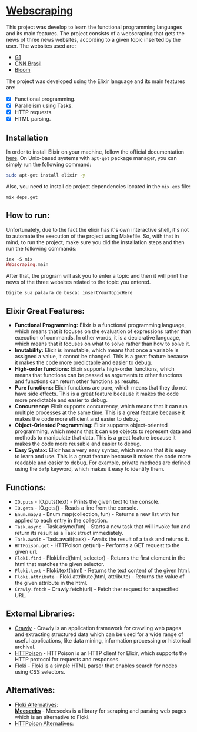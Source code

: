 # [Webscraping](https://github.com/Web-Scraping-Elixir)
This project was  develop to learn the functional programming languages and its main features. The project consists of a webscraping that gets the news of three news websites, according to a given topic inserted by the user. The websites used are:
- [G1](https://g1.globo.com/)
- [CNN Brasil](https://www.cnnbrasil.com.br/)
- [Bloom](https://www.bloomberg.com/)  
  
The project was developed using the Elixir language and its main features are:
- [x] Functional programming.
- [x] Parallelism using Tasks.
- [x] HTTP requests.
- [x] HTML parsing.

## Installation
In order to install Elixir on your machine, follow the official documentation [here](https://elixir-lang.org/install.html).
On Unix-based systems with `apt-get` package manager, you can simply run the following command:
```bash
sudo apt-get install elixir -y
```
Also, you need to install de project dependencies located in the `mix.exs` file:
```elixir
mix deps.get
```

## How to run:
Unfortunately, due to the fact the elixir has it's own interactive shell, it's not to automate the execution of the project using Makefile.
So, with that in mind, to run the project, make sure you did the installation steps and then run the following commands:
```elixir  
iex -S mix  
Webscraping.main  
```
After that, the program will ask you to enter a topic and then it will print the news of the three websites related to the topic you entered.
```
Digite sua palavra de busca: insertYourTopicHere
```

## Elixir Great Features:
- **Functional Programming:** Elixir is a functional programming language, which means that it focuses on the evaluation of expressions rather than execution of commands. In other words, it is a declarative language, which means that it focuses on what to solve rather than how to solve it.
- **Imutability:** Elixir is immutable, which means that once a variable is assigned a value, it cannot be changed. This is a great feature because it makes the code more predictable and easier to debug.
- **High-order functions:** Elixir supports high-order functions, which means that functions can be passed as arguments to other functions and functions can return other functions as results.
- **Pure functions:** Elixir functions are pure, which means that they do not have side effects. This is a great feature because it makes the code more predictable and easier to debug.
- **Concurrency:** Elixir supports concurrency, which means that it can run multiple processes at the same time. This is a great feature because it makes the code more efficient and easier to debug.
- **Object-Oriented Programming:** Elixir supports object-oriented programming, which means that it can use objects to represent data and methods to manipulate that data. This is a great feature because it makes the code more reusable and easier to debug.
- **Easy Syntax:** Elixir has a very easy syntax, which means that it is easy to learn and use. This is a great feature because it makes the code more readable and easier to debug. For example, private methods are defined using the `defp` keyword, which makes it easy to identify them.


## Functions:
- `IO.puts` - IO.puts(text) - Prints the given text to the console.
- `ÌO.gets` - IO.gets() - Reads a line from the console.
- `Enum.map/2` - Enum.map(collection, fun) - Returns a new list with fun applied to each entry in the collection.
- `Task.async` - Task.async(fun) - Starts a new task that will invoke fun and return its result as a Task struct immediately.
- `Task.await` - Task.await(task) - Awaits the result of a task and returns it.
- `HTTPoison.get` - HTTPoison.get(url) - Performs a GET request to the given url.
- `Floki.find` - Floki.find(html, selector) - Returns the first element in the html that matches the given selector.
- `Floki.text` - Floki.text(html) - Returns the text content of the given html.
- `Floki.attribute` - Floki.attribute(html, attribute) - Returns the value of the given attribute in the html.
- `Crawly.fetch` - Crawly.fetch(url) - Fetch ther request for a specified URL.

## External Libraries:
- [Crawly](https://github.com/elixir-crawly/crawly) - Crawly is an application framework for crawling web pages and extracting structured data which can be used for a wide range of useful applications, like data mining, information processing or historical archival.
- [HTTPoison](https://hexdocs.pm/httpoison/HTTPoison.html) - HTTPoison is an HTTP client for Elixir, which supports the HTTP protocol for requests and responses.
- [Floki](https://github.com/philss/floki) - Floki is a simple HTML parser that enables search for nodes using CSS selectors.

## Alternatives:
- [Floki Alternatives](https://elixir.libhunt.com/floki-alternatives):  
	**[Meeseeks](https://github.com/mischov/meeseeks)** - Meeseeks is a library for scraping and parsing web pages which is an alternative to Floki.
- [HTTPoison Alternatives](https://elixir.libhunt.com/httpoison-alternatives):  
